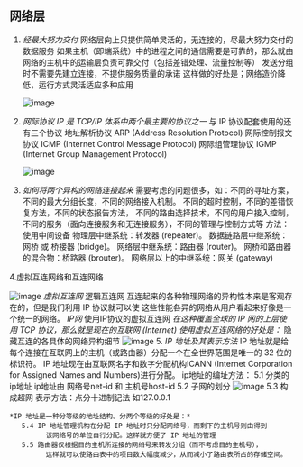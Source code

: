 ##  网络层
1. *经最大努力交付*
   网络层向上只提供简单灵活的，无连接的，尽最大努力交付的数据服务
   如果主机（即端系统）中的进程之间的通信需要是可靠的，那么就由网络的主机中的运输层负责可靠交付（包括差错处理、流量控制等）
   发送分组时不需要先建立连接，不提供服务质量的承诺
       这样做的好处是；网络造价降低，运行方式灵活适应多种应用
   
   ![image]()
   
2. *网际协议 IP 是 TCP/IP 体系中两个最主要的协议之一*
   与 IP 协议配套使用的还有三个协议
       地址解析协议 ARP
        (Address Resolution Protocol)
       网际控制报文协议 ICMP
       (Internet Control Message Protocol)
       网际组管理协议 IGMP
       (Internet Group Management Protocol)
       
    ![image]()
    
3. *如何将两个异构的网络连接起来*
    需要考虑的问题很多，如：不同的寻址方案，不同的最大分组长度，不同的网络接入机制。
                        不同的超时控制，不同的差错恢复方法，不同的状态报告方法，
                        不同的路由选择技术，不同的用户接入控制，不同的服务（面向连接服务和无连接服务），不同的管理与控制方式等
    方法：使用中间设备
            物理层中继系统：转发器 (repeater)。
            数据链路层中继系统：网桥 或 桥接器 (bridge)。
            网络层中继系统：路由器 (router)。
               网桥和路由器的混合物：桥路器 (brouter)。
            网络层以上的中继系统：网关 (gateway)
            
4.虚拟互连网络和互连网络

![image]()
    *虚拟互连网* 逻辑互连网  互连起来的各种物理网络的异构性本来是客观存在的，但是我们利用 IP 协议就可以使
               这些性能各异的网络从用户看起来好像是一个统一的网络。
       *IP网* 使用IP协议的虚拟互连网
       *在这种覆盖全球的 IP 网的上层使用 TCP 协议，那么就是现在的互联网 (Internet)*
       *使用虚拟互连网络的好处是：*  隐藏互连的各具体的网络异构细节
         ![image]()
5. *IP 地址及其表示方法* 
     IP 地址就是给每个连接在互联网上的主机（或路由器）分配一个在全世界范围是唯一的 32 位的标识符。
     IP 地址现在由互联网名字和数字分配机构ICANN (Internet Corporation for Assigned Names and Numbers)进行分配。 
   ip地址的编址方法：
         5.1 分类的ip地址
             ip地址由 网络号net-id  和  主机号host-id
         5.2 子网的划分
         ![image]()
         5.3 构成超网
    表示方法：点分十进制记法 如127.0.0.1
    
    *IP 地址是一种分等级的地址结构。分两个等级的好处是：*
       5.4 IP 地址管理机构在分配 IP 地址时只分配网络号，而剩下的主机号则由得到
             该网络号的单位自行分配。这样就方便了 IP 地址的管理
       5.5 路由器仅根据目的主机所连接的网络号来转发分组（而不考虑目的主机号），
             这样就可以使路由表中的项目数大幅度减少，从而减小了路由表所占的存储空间。 

   

